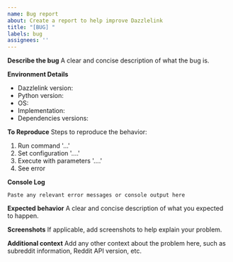```yaml
---
name: Bug report
about: Create a report to help improve Dazzlelink
title: "[BUG] "
labels: bug
assignees: ''
---
```


**Describe the bug**
A clear and concise description of what the bug is.

**Environment Details**
- Dazzlelink version: <!-- e.g., 0.5.0 -->
- Python version: <!-- e.g., 3.8, 3.10, 3.12 -->
- OS: <!-- e.g., Windows 10, Ubuntu 22.04, macOS 13 -->
- Implementation: <!-- CLI or package -->
- Dependencies versions: <!-- e.g., pywin32==306, unc_converter==1.0.0 -->

**To Reproduce**
Steps to reproduce the behavior:
1. Run command '...'
2. Set configuration '....'
3. Execute with parameters '....'
4. See error

**Console Log**
```
Paste any relevant error messages or console output here
```

**Expected behavior**
A clear and concise description of what you expected to happen.

**Screenshots**
If applicable, add screenshots to help explain your problem.

**Additional context**
Add any other context about the problem here, such as subreddit information, Reddit API version, etc.
